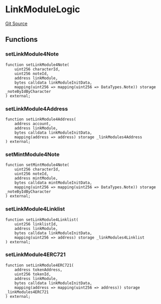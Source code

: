 # LinkModuleLogic
[Git Source](https://github.com/Crossbell-Box/Crossbell-Contracts/blob/301046e95eacfa631ca751822adb220cbb30103a/contracts/libraries/LinkModuleLogic.sol)


## Functions
### setLinkModule4Note


```solidity
function setLinkModule4Note(
    uint256 characterId,
    uint256 noteId,
    address linkModule,
    bytes calldata linkModuleInitData,
    mapping(uint256 => mapping(uint256 => DataTypes.Note)) storage _noteByIdByCharacter
) external;
```

### setLinkModule4Address


```solidity
function setLinkModule4Address(
    address account,
    address linkModule,
    bytes calldata linkModuleInitData,
    mapping(address => address) storage _linkModules4Address
) external;
```

### setMintModule4Note


```solidity
function setMintModule4Note(
    uint256 characterId,
    uint256 noteId,
    address mintModule,
    bytes calldata mintModuleInitData,
    mapping(uint256 => mapping(uint256 => DataTypes.Note)) storage _noteByIdByCharacter
) external;
```

### setLinkModule4Linklist


```solidity
function setLinkModule4Linklist(
    uint256 linklistId,
    address linkModule,
    bytes calldata linkModuleInitData,
    mapping(uint256 => address) storage _linkModules4Linklist
) external;
```

### setLinkModule4ERC721


```solidity
function setLinkModule4ERC721(
    address tokenAddress,
    uint256 tokenId,
    address linkModule,
    bytes calldata linkModuleInitData,
    mapping(address => mapping(uint256 => address)) storage _linkModules4ERC721
) external;
```

